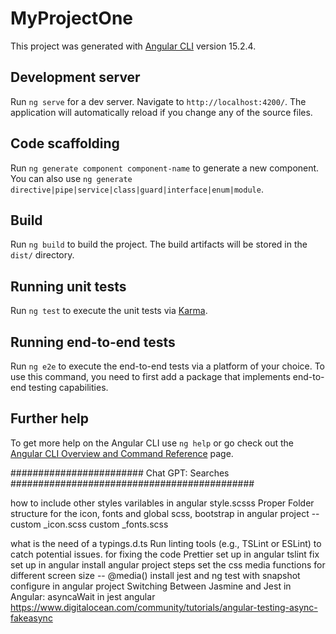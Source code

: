 # MyProjectOne

This project was generated with [Angular CLI](https://github.com/angular/angular-cli) version 15.2.4.

## Development server

Run `ng serve` for a dev server. Navigate to `http://localhost:4200/`. The application will automatically reload if you change any of the source files.

## Code scaffolding

Run `ng generate component component-name` to generate a new component. You can also use `ng generate directive|pipe|service|class|guard|interface|enum|module`.

## Build

Run `ng build` to build the project. The build artifacts will be stored in the `dist/` directory.

## Running unit tests

Run `ng test` to execute the unit tests via [Karma](https://karma-runner.github.io).

## Running end-to-end tests

Run `ng e2e` to execute the end-to-end tests via a platform of your choice. To use this command, you need to first add a package that implements end-to-end testing capabilities.

## Further help

To get more help on the Angular CLI use `ng help` or go check out the [Angular CLI Overview and Command Reference](https://angular.io/cli) page.



######################## Chat GPT: Searches ############################################

how to include other styles varilables in angular style.scsss
Proper Folder structure for the icon, fonts and global scss, bootstrap in angular project -- 
custom _icon.scss
custom _fonts.scss

what is the need of a typings.d.ts
Run linting tools (e.g., TSLint or ESLint) to catch potential issues. for fixing the code
Prettier set up in angular
tslint fix set up in angular
install angular project steps
set the css media functions for different screen size -- @media()
install jest and ng test with snapshot configure in angular project
Switching Between Jasmine and Jest in Angular:
asyncaWait in jest angular
https://www.digitalocean.com/community/tutorials/angular-testing-async-fakeasync
